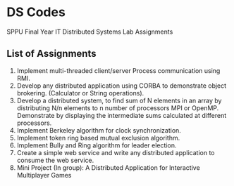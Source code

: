 # DS Codes
SPPU Final Year IT Distributed Systems Lab Assignments

## List of Assignments 
1. Implement multi-threaded client/server Process communication using RMI.
2. Develop any distributed application using CORBA to demonstrate object brokering. 
(Calculator or String operations).
3. Develop a distributed system, to find sum of N elements in an array by distributing N/n elements to n 
number of processors MPI or OpenMP. Demonstrate by displaying the intermediate sums calculated 
at different processors.
4. Implement Berkeley algorithm for clock synchronization.
5. Implement token ring based mutual exclusion algorithm.
6. Implement Bully and Ring algorithm for leader election.
7. Create a simple web service and write any distributed application to consume the web service.
8. Mini Project (In group): A Distributed Application for Interactive Multiplayer Games
